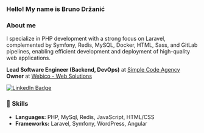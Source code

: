 ### Hello! My name is Bruno Držanić
### About me
I specialize in PHP development with a strong focus on Laravel, complemented by Symfony, Redis, MySQL, Docker, HTML, Sass, and GitLab pipelines, enabling efficient development and deployment of high-quality web applications.

**Lead Software Engineer (Backend, DevOps)** at [Simple Code Agency](https://simple-code.agency)
**Owner** at [Webico - Web Solutions](https://webico.hr)

<div id="badges">
  <a href="https://www.linkedin.com/in/drzanicbruno/"><img src="https://img.shields.io/badge/LinkedIn-blue?style=for-the-badge&logo=linkedin&logoColor=white" alt="LinkedIn Badge"/></a>
</div>

### 🚀 Skills
- **Languages:** PHP, MySql, Redis, JavaScript, HTML/CSS
- **Frameworks:** Laravel, Symfony, WordPress, Angular

<!--
**sc-bruno/sc-bruno** is a ✨ _special_ ✨ repository because its `README.md` (this file) appears on your GitHub profile.

Here are some ideas to get you started:

- 🔭 I’m currently working on ...
- 🌱 I’m currently learning ...
- 👯 I’m looking to collaborate on ...
- 🤔 I’m looking for help with ...
- 💬 Ask me about ...
- 📫 How to reach me: ...
- 😄 Pronouns: ...
- ⚡ Fun fact: ...
-->
